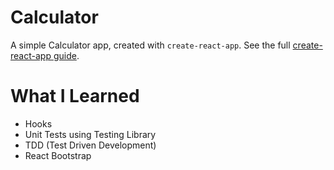# Calculator

A simple Calculator app, created with `create-react-app`. See the full [create-react-app guide](https://create-react-app.dev/docs/getting-started/).

# What I Learned

* Hooks
* Unit Tests using Testing Library
* TDD (Test Driven Development)
* React Bootstrap
